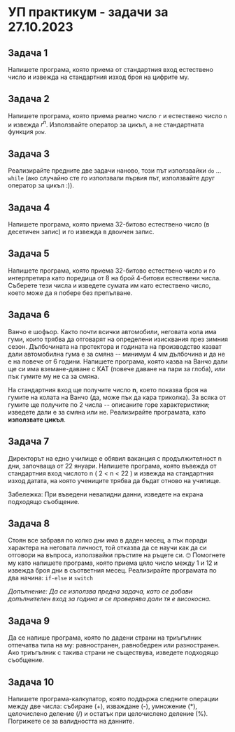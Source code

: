 # УП практикум - задачи за 27.10.2023

## Задача 1

Напишете програма, която приема от стандартния вход естествено число и извежда на стандартния изход броя на цифрите му.

## Задача 2

Напишете програма, която приема реално число `r` и естествено число `n` и извежда $r^n$. Използвайте оператор за цикъл, а не стандартната функция `pow`.

## Задача 3

Реализирайте предните две задачи наново, този път използвайки `do` ... `while` (ако случайно сте го използвали първия път, използвайте друг оператор за цикъл :)).

## Задача 4

Напишете програма, която приема 32-битово естествено число (в десетичен запис) и го извежда в двоичен запис.

## Задача 5

Напишете програма, която приема 32-битово естествено число и го интерпретира като поредица от 8 на брой 4-битови естествени числа.
Съберете тези числа и изведете сумата им като естествено число, което може да я побере без препълване.

## Задача 6

Ванчо е шофьор. Както почти всички автомобили, неговата кола има гуми, които трябва да отговарят на определени изисквания през зимния сезон. Дълбочината на протектора и годината на производство казват дали автомобилна гума е за смяна -- минимум 4 мм дълбочина и да не е на повече от 6 години.
Напишете програма, която казва на Ванчо дали ще си има вземане-даване с КАТ (повече даване на пари за глоба), или пък гумите му не са за смяна.

На стандартния вход ще получите число **n**, което показва броя на гумите на колата на Ванчо  (да, може пък да кара триколка). За всяка от гумите ще получите по 2 числа -- описаните горе характеристики; изведете дали е за смяна или не. Реализирайте програмата, като **използвате цикъл**.

## Задача 7

Директорът на едно училище е обявил ваканция с продължителност n дни, започваща от 22 януари. Напишете програма, която въвежда от стандартния вход числото n ( 2 < n < 22 ) и извежда на стандартния изход датата, на която учениците трябва да бъдат отново на училище.

Забележка: При въведени невалидни данни, изведете на екрана подходящо съобщение.

## Задача 8

Стоян все забравя по колко дни има в даден месец, а пък поради характера на неговата личност, той отказва да се научи как да си отговори на въпроса, използвайки пръстите на ръцете си. 🙄 Помогнете му като напишете програма, която приема цяло число между 1 и 12 и извежда броя дни в съответния месец. Реализирайте програмата по два начина: `if-else` и `switch`

*Допълнение: Да се използва предна задача, като се добави допълнителен вход за година и се проверява дали тя е високосна.*

## Задача 9

Да се напише програма, която по дадени страни на триъгълник отпечатва типа на му: равностранен, равнобедрен или разностранен. Ако триъгълник с такива страни не съществува, изведете подходящо съобщение.

## Задача 10

Напишете програма-калкулатор, която поддържа следните операции между две числа: събиране (+), изваждане (-), умножение (\*), целочислено деление (/) и остатък при целочислено деление (%). Погрижете се за валидността на данните.
